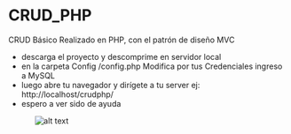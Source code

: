 # CRUD_PHP
CRUD Básico Realizado en PHP, con el patrón de diseño MVC

<ul>
 <li>descarga el proyecto y descomprime en servidor local</li>
<li> en la carpeta Config /config.php Modifica por tus Credenciales ingreso a MySQL</li>
<li> luego abre tu navegador y dirígete a tu server ej: http://localhost/crudphp/</li>
<li> espero a ver sido de ayuda</li>
  <ul>
   
![alt text](https://github.com/ruder12/CRUD_PHP/tree/master/Assets/img/menu.png)
